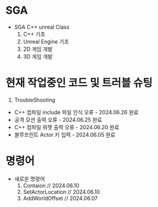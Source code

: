 # SGA

- SGA C++ unreal Class
  1. C++ 기초
  2. Unreal Engine 기초
  3. 2D 게임 개발
  4. 3D 게임 개발

# 현재 작업중인 코드 및 트러블 슈팅   
1. TroubleShooting
  - C++ 컴파일 include 파일 인식 오류 - 2024.06.26 완료
  - 공격 모션 출력 오류 - 2024.06.25 완료
  - C++ 컴파일 위젯 출력 오류 - 2024.06.20 완료
  - 블루프린트 Actor 키 입력 - 2024.06.05 완료
    
# 명령어
- 새로운 명령어
  1. Contaion          // 2024.06.10
  2. SetActorLocation  // 2024.06.10
  3. AddWorldOffset    // 2024.06.07
  

 
